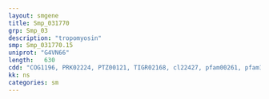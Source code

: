 ```yaml
---
layout: smgene
title: Smp_031770
grp: Smp_03
description: "tropomyosin"
smp: Smp_031770.15
uniprot: "G4VN66"
length:   630
cdd: "COG1196, PRK02224, PTZ00121, TIGR02168, cl22427, pfam00261, pfam12718"
kk: ns
categories: sm
---
```

